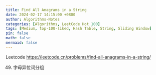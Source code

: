 ```yaml
---
title: Find All Anagrams in a String
date: 2024-02-17 14:15:00 +0800
author: Algorithms-Notes
categories: [Algorithms, LeetCode Hot 100]
tags: [Medium, top-100-liked, Hash Table, String, Sliding Window]
pin: false
math: false
mermaid: false
---
```


Leetcode <https://leetcode.cn/problems/find-all-anagrams-in-a-string/>

49. 字母异位词分组

```java

```

